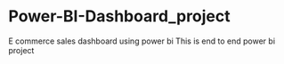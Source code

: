 # Power-BI-Dashboard_project
E commerce sales dashboard using power bi
This is end to end power bi project 
